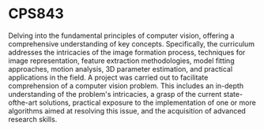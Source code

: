 # CPS843

Delving into the fundamental principles of computer vision, offering a comprehensive understanding of key concepts. Specifically, the curriculum addresses the intricacies of the image formation process, techniques for image representation, feature extraction methodologies, model fitting approaches, motion analysis, 3D parameter estimation, and practical applications in the field. A project was carried out to facilitate comprehension of a computer vision problem. This includes an in-depth understanding of the problem's intricacies, a grasp of the current state-ofthe-art solutions, practical exposure to the implementation of one or more algorithms aimed at
resolving this issue, and the acquisition of advanced research skills.
